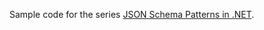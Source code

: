 Sample code for the series [JSON Schema Patterns in .NET](https://endjin.com/blog/2024/05/json-schema-patterns-dotnet-data-object).

